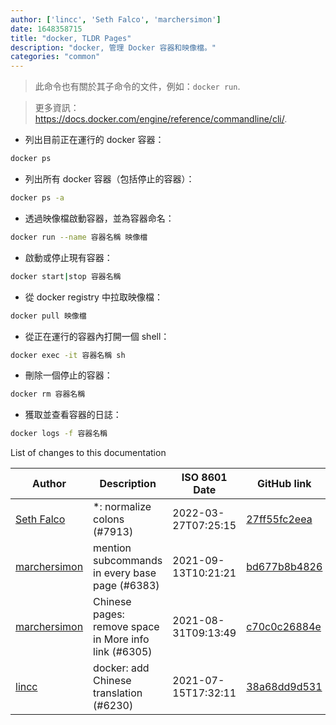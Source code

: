 ```yaml
---
author: ['lincc', 'Seth Falco', 'marchersimon']
date: 1648358715
title: "docker, TLDR Pages"
description: "docker, 管理 Docker 容器和映像檔。"
categories: "common"
---
```

> 此命令也有關於其子命令的文件，例如：`docker run`.

> 更多資訊：<https://docs.docker.com/engine/reference/commandline/cli/>.

- 列出目前正在運行的 docker 容器：

```bash
docker ps
```

- 列出所有 docker 容器（包括停止的容器）：

```bash
docker ps -a
```

- 透過映像檔啟動容器，並為容器命名：

```bash
docker run --name 容器名稱 映像檔
```

- 啟動或停止現有容器：

```bash
docker start|stop 容器名稱
```

- 從 docker registry 中拉取映像檔：

```bash
docker pull 映像檔
```

- 從正在運行的容器內打開一個 shell：

```bash
docker exec -it 容器名稱 sh
```

- 刪除一個停止的容器：

```bash
docker rm 容器名稱
```

- 獲取並查看容器的日誌：

```bash
docker logs -f 容器名稱
```
List of changes to this documentation


Author | Description | ISO 8601 Date | GitHub link
------|-----|-----|-----
[Seth Falco](mailto:seth@falco.fun) | *: normalize colons (#7913) | 2022-03-27T07:25:15 | [27ff55fc2eea](https://github.com/tldr-pages/tldr/commit/27ff55fc2eea445eb5216c3b1d934960539fc024)
[marchersimon](mailto:50295997+marchersimon@users.noreply.github.com) | mention subcommands in every base page (#6383) | 2021-09-13T10:21:21 | [bd677b8b4826](https://github.com/tldr-pages/tldr/commit/bd677b8b48260e301fb99fea794f4dc1458d1562)
[marchersimon](mailto:50295997+marchersimon@users.noreply.github.com) | Chinese pages: remove space in More info link (#6305) | 2021-08-31T09:13:49 | [c70c0c26884e](https://github.com/tldr-pages/tldr/commit/c70c0c26884ee74fabb640cd842d1e4c72d9df4b)
[lincc](mailto:46962923+blueskyson@users.noreply.github.com) | docker: add Chinese translation (#6230) | 2021-07-15T17:32:11 | [38a68dd9d531](https://github.com/tldr-pages/tldr/commit/38a68dd9d5319cbb90ff789fdbc6371775bc36c6)

